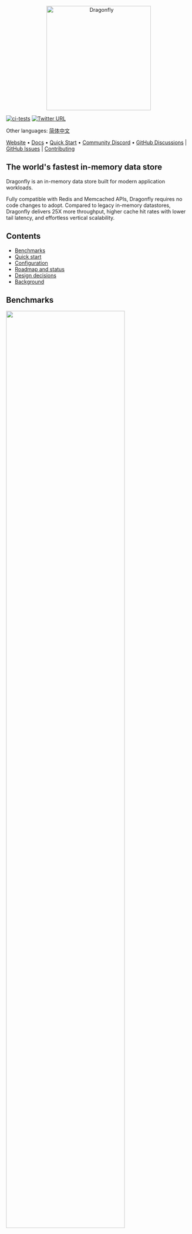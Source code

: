 <p align="center">
  <a href="https://dragonflydb.io">
    <img  src="/.github/images/logo-full.svg"
      width="284" border="0" alt="Dragonfly">
  </a>
</p>

[![ci-tests](https://github.com/dragonflydb/dragonfly/actions/workflows/ci.yml/badge.svg)](https://github.com/dragonflydb/dragonfly/actions/workflows/ci.yml) [![Twitter URL](https://img.shields.io/twitter/follow/dragonflydbio?style=social)](https://twitter.com/dragonflydbio)

Other languages:  [简体中文](README.zh-CN.md)

[Website](https://www.dragonflydb.io/) • [Docs](https://dragonflydb.io/docs) • [Quick Start](https://www.dragonflydb.io/docs/getting-started) • [Community Discord](https://discord.gg/HsPjXGVH85) • [GitHub Discussions](https://github.com/dragonflydb/dragonfly/discussions) | [GitHub Issues](https://github.com/dragonflydb/dragonfly/issues) | [Contributing](https://github.com/dragonflydb/dragonfly/blob/main/CONTRIBUTING.md)

## The world's fastest in-memory data store

Dragonfly is an in-memory data store built for modern application workloads.

Fully compatible with Redis and Memcached APIs, Dragonfly requires no code changes to adopt. Compared to legacy in-memory datastores, Dragonfly delivers 25X more throughput, higher cache hit rates with lower tail latency, and effortless vertical scalability.

## Contents

- [Benchmarks](#benchmarks)
- [Quick start](https://github.com/dragonflydb/dragonfly/tree/main/docs/quick-start)
- [Configuration](#configuration)
- [Roadmap and status](#roadmap-status)
- [Design decisions](#design-decisions)
- [Background](#background)

## <a name="benchmarks"><a/>Benchmarks

<img src="http://static.dragonflydb.io/repo-assets/aws-throughput.svg" width="80%" border="0"/>

In benchmarks, Dragonfly showed a 25X increase in throughput compared to Redis, crossing 3.8M QPS on c6gn.16xlarge.

Dragonfly's 99th percentile latency metrics at its peak throughput:

| op    | r6g   | c6gn  | c7g   |
|-------|-------|-------|-------|
| set   | 0.8ms | 1ms   | 1ms   |
| get   | 0.9ms | 0.9ms | 0.8ms |
| setex | 0.9ms | 1.1ms | 1.3ms |

*All benchmarks were performed using `memtier_benchmark` (see below) with number of threads tuned per server and instance type. `memtier` was run on a separate c6gn.16xlarge machine. We set the expiry time to 500 for the SETEX benchmark to ensure it would survive the end of the test.*

```bash
  memtier_benchmark --ratio ... -t <threads> -c 30 -n 200000 --distinct-client-seed -d 256 \
     --expiry-range=...
```

In pipeline mode `--pipeline=30`, Dragonfly reaches **10M QPS** for SET and **15M QPS** for GET operations.

### Dragonfly vs. Memcached

We compared Dragonfly with Memcached on a c6gn.16xlarge instance on AWS.

With a comparable latency, Dragonfly throughput outperformed Memcached throughput in both write and read workloads. Dragonfly demonstrated better latency in write workloads due to contention on the [write path in Memcached](docs/memcached_benchmark.md).

#### SET benchmark

| Server    | QPS(thousands qps) | latency 99% | 99.9%   |
|:---------:|:------------------:|:-----------:|:-------:|
| Dragonfly |  🟩 3844           |🟩 0.9ms     | 🟩 2.4ms |
| Memcached |   806              |   1.6ms     | 3.2ms    |

#### GET benchmark

| Server    | QPS(thousands qps) | latency 99% | 99.9%   |
|-----------|:------------------:|:-----------:|:-------:|
| Dragonfly | 🟩 3717            |   1ms       | 2.4ms   |
| Memcached |   2100             |  🟩 0.34ms  | 🟩 0.6ms |


Memcached exhibited lower latency for the read benchmark, but also lower throughput.

### Memory efficiency

To test memory efficiency, we filled Dragonfly and Redis with ~5GB of data using the `debug populate 5000000 key 1024` command, sent update traffic with `memtier`, and kicked off the snapshotting with the `bgsave` command.

This figure demonstrates how each server behaved in terms of memory efficiency.

<img src="http://static.dragonflydb.io/repo-assets/bgsave-memusage.svg" width="70%" border="0"/>

Dragonfly was 30% more memory efficient than Redis in the idle state and did not show any visible increase in memory use during the snapshot phase. At peak, Redis memory use increased to almost 3X that of Dragonfly.

Dragonfly finished the snapshot faster, within a few seconds.

For more info about memory efficiency in Dragonfly, see our [Dashtable doc](/docs/dashtable.md).



## <a name="configuration"><a/>Configuration

Dragonfly supports common Redis arguments where applicable. For example, you can run: `dragonfly --requirepass=foo --bind localhost`.

Dragonfly currently supports the following Redis-specific arguments:
 * `port`: Redis connection port (`default: 6379`).
 * `bind`: Use `localhost` to only allow localhost connections or a public IP address to allow connections **to that IP** address (i.e. from outside too).
 * `requirepass`: The password for AUTH authentication (`default: ""`).
 * `maxmemory`: Limit on maximum memory (in human-readable bytes) used by the database (`default: 0`). A `maxmemory` value of `0` means the program will automatically determine its maximum memory usage.
 * `dir`: Dragonfly Docker uses the `/data` folder for snapshotting by default, the CLI uses `""`. You can use the `-v` Docker option to map it to your host folder.
 * `dbfilename`: The filename to save and load the database (`default: dump`).

There are also some Dragonfly-specific arguments:
 * `memcached_port`: The port to enable Memcached-compatible API on (`default: disabled`).
 * `keys_output_limit`: Maximum number of returned keys in `keys` command (`default: 8192`). Note that `keys` is a dangerous command. We truncate its result to avoid a blowup in memory use when fetching too many keys.
 * `dbnum`: Maximum number of supported databases for `select`.
 * `cache_mode`: See the [novel cache design](#novel-cache-design) section below.
 * `hz`: Key expiry evaluation frequency (`default: 100`). Lower frequency uses less CPU when idle at the expense of a slower eviction rate.
 * `save_schedule`: Glob spec for the UTC to save a snapshot in HH:MM (24h time) format (`default: ""`).
 * `primary_port_http_enabled`: Allows accessing HTTP console on main TCP port if `true` (`default: true`).
 * `admin_port`: To enable admin access to the console on the assigned port (`default: disabled`). Supports both HTTP and RESP protocols.
 * `admin_bind`: To bind the admin console TCP connection to a given address (`default: any`). Supports both HTTP and RESP protocols.
 * `admin_nopass`: To enable open admin access to console on the assigned port, without auth token needed (`default: false`). Supports both HTTP and RESP protocols.
 * `cluster_mode`: Cluster mode supported (`default: ""`). Currently supports only `emulated`.
 * `cluster_announce_ip`: The IP that cluster commands announce to the client.

### Example start script with popular options:

```bash
./dragonfly-x86_64 --logtostderr --requirepass=youshallnotpass --cache_mode=true -dbnum 1 --bind localhost --port 6379  --save_schedule "*:30" --maxmemory=12gb --keys_output_limit=12288 --dbfilename dump.rdb
```

Arguments can be also provided from a configuration file by runnning `dragonfly --flagfile <filename>`. The file should list one flag per line, with equal signs instead of spaces for key-value flags.

For more options like logs management or TLS support, run `dragonfly --help`.

## <a name="roadmap-status"><a/>Roadmap and status

Dragonfly currently supports ~185 Redis commands and all Memcache commands besides `cas`. Almost on par with the Redis 5 API, Dragonfly's next milestone will be to stabilize basic functionality and implement the replication API. If there is a command you need that is not implemented yet, please open an issue.

For Dragonfly-native replication, we are designing a distributed log format that will support order-of-magnitude higher speeds.

Following the replication feature, we will continue adding missing commands for Redis versions 3-6 APIs.

Please see our [Command Reference](https://dragonflydb.io/docs/category/command-reference) for the current commands supported by Dragonfly.

## <a name="design-decisions"><a/> Design decisions

### Novel cache design

Dragonfly has a single, unified, adaptive caching algorithm that is simple and memory efficient.

You can enable caching mode by passing the `--cache_mode=true` flag. Once this mode is on, Dragonfly will evict items least likely to be stumbled upon in the future but only when it is near the `maxmemory` limit.

### Expiration deadlines with relative accuracy

Expiration ranges are limited to ~4 years.

Expiration deadlines with millisecond precision (PEXPIRE, PSETEX, etc.) are rounded to the closest second **for deadlines greater than 134217727ms (approximately 37 hours)**, which has less than 0.001% error and should be acceptable for large ranges. If this is not suitable for your use case, get in touch or open an issue explaining your case.

For more detailed differences between Dragonfly expiration deadlines and Redis implementations, [see here](docs/differences.md).

### Native HTTP console and Prometheus-compatible metrics

By default, Dragonfly allows HTTP access via its main TCP port (6379). That's right, you can connect to Dragonfly via Redis protocol and via HTTP protocol — the server recognizes the protocol automatically during the connection initiation. Go ahead and try it with your browser. HTTP access currently does not have much info but will include useful debugging and management info in the future.

Go to the URL `:6379/metrics` to view Prometheus-compatible metrics.

The Prometheus exported metrics are compatible with the Grafana dashboard, [see here](tools/local/monitoring/grafana/provisioning/dashboards/dashboard.json).


Important! The HTTP console is meant to be accessed within a safe network. If you expose Dragonfly's TCP port externally, we advise you disable the console with `--http_admin_console=false` or `--nohttp_admin_console`.


## <a name="background"><a/>Background

Dragonfly started as an experiment to see how an in-memory datastore could look if it was designed in 2022. Based on lessons learned from our experience as users of memory stores and engineers who worked for cloud companies, we knew that we need to preserve two key properties for Dragonfly: Atomicity guarantees for all operations and low, sub-millisecond latency over very high throughput.

Our first challenge was how to fully utilize CPU, memory, and I/O resources using servers that are available today in public clouds. To solve this, we use [shared-nothing architecture](https://en.wikipedia.org/wiki/Shared-nothing_architecture), which allows us to partition the keyspace of the memory store between threads so that each thread can manage its own slice of dictionary data. We call these slices "shards". The library that powers thread and I/O management for shared-nothing architecture is open-sourced [here](https://github.com/romange/helio).

To provide atomicity guarantees for multi-key operations, we use the advancements from recent academic research. We chose the paper ["VLL: a lock manager redesign for main memory database systems”](https://www.cs.umd.edu/~abadi/papers/vldbj-vll.pdf) to develop the transactional framework for Dragonfly. The choice of shared-nothing architecture and VLL allowed us to compose atomic multi-key operations without using mutexes or spinlocks. This was a major milestone for our PoC and its performance stood out from other commercial and open-source solutions.

Our second challenge was to engineer more efficient data structures for the new store. To achieve this goal, we based our core hashtable structure on the paper ["Dash: Scalable Hashing on Persistent Memory"](https://arxiv.org/pdf/2003.07302.pdf). The paper itself is centered around the persistent memory domain and is not directly related to main-memory stores, but it's still most applicable to our problem. The hashtable design suggested in the paper allowed us to maintain two special properties that are present in the Redis dictionary: The incremental hashing ability during datastore growth the ability to traverse the dictionary under changes using a stateless scan operation. In addition to these two properties, Dash is more efficient in CPU and memory use. By leveraging Dash's design, we were able to innovate further with the following features:
 * Efficient record expiry for TTL records.
 * A novel cache eviction algorithm that achieves higher hit rates than other caching strategies like LRU and LFU with **zero memory overhead**.
 * A novel **fork-less** snapshotting algorithm.

Once we had built the foundation for Dragonfly and [we were happy with its performance](#benchmarks), we went on to implement the Redis and Memcached functionality. We have to date implemented ~185 Redis commands (roughly equivalent to Redis 5.0 API) and 13 Memcached commands.

And finally, <br>
<em>Our mission is to build a well-designed, ultra-fast, cost-efficient in-memory datastore for cloud workloads that takes advantage of the latest hardware advancements. We intend to address the pain points of current solutions while preserving their product APIs and propositions.
</em>
